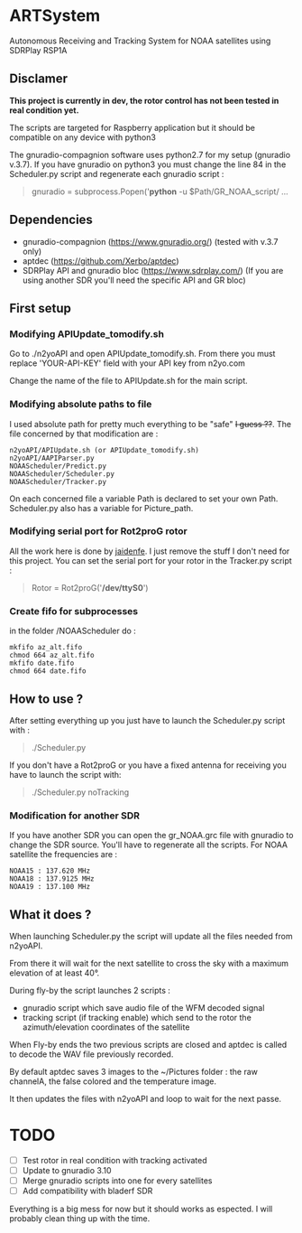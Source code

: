 # ARTSystem
Autonomous Receiving and Tracking System for NOAA satellites using SDRPlay RSP1A

## Disclamer

**This project is currently in dev, the rotor control has not been tested in real condition yet.**

The scripts are targeted for Raspberry application but it should be compatible on any device with python3

The gnuradio-compagnion software uses python2.7 for my setup (gnuradio v.3.7). If you have gnuradio on python3 you must change the line 84 in the Scheduler.py script and regenerate each gnuradio script :
> gnuradio = subprocess.Popen('**python** -u $Path/GR_NOAA_script/ ...

## Dependencies

- gnuradio-compagnion (https://www.gnuradio.org/) (tested with v.3.7 only)
- aptdec (https://github.com/Xerbo/aptdec)
- SDRPlay API and gnuradio bloc (https://www.sdrplay.com/) (If you are using another SDR you'll need the specific API and GR bloc)

## First setup

### Modifying APIUpdate_tomodify.sh

Go to ./n2yoAPI and open APIUpdate_tomodify.sh. From there you must replace 'YOUR-API-KEY' field with your API key from n2yo.com

Change the name of the file to APIUpdate.sh for the main script.

### Modifying absolute paths to file

I used absolute path for pretty much everything to be "safe" ~~I guess ??~~. The file concerned by that modification are :
```
n2yoAPI/APIUpdate.sh (or APIUpdate_tomodify.sh)
n2yoAPI/AAPIParser.py
NOAAScheduler/Predict.py
NOAAScheduler/Scheduler.py
NOAAScheduler/Tracker.py
```
On each concerned file a variable Path is declared to set your own Path. Scheduler.py also has a variable for Picture_path.
### Modifying serial port for Rot2proG rotor

All the work here is done by [jaidenfe](https://github.com/jaidenfe/rot2proG). I just remove the stuff I don't need for this project. You can set the serial port for your rotor in the Tracker.py script :

> Rotor = Rot2proG('**/dev/ttyS0**')

### Create fifo for subprocesses

in the folder /NOAAScheduler do :

```
mkfifo az_alt.fifo
chmod 664 az_alt.fifo
mkfifo date.fifo
chmod 664 date.fifo
```

## How to use ?

After setting everything up you just have to launch the Scheduler.py script with :

> ./Scheduler.py

If you don't have a Rot2proG or you have a fixed antenna for receiving you have to launch the script with:

> ./Scheduler.py noTracking

### Modification for another SDR 

If you have another SDR you can open the gr_NOAA.grc file with gnuradio to change the SDR source. You'll have to regenerate all the scripts. For NOAA satellite the frequencies are :

```
NOAA15 : 137.620 MHz
NOAA18 : 137.9125 MHz
NOAA19 : 137.100 MHz
```

## What it does ?

When launching Scheduler.py the script will update all the files needed from n2yoAPI.

From there it will wait for the next satellite to cross the sky with a maximum elevation of at least 40°.

During fly-by the script launches 2 scripts :
- gnuradio script which save audio file of the WFM decoded signal
- tracking script (if tracking enable) which send to the rotor the azimuth/elevation coordinates of the satellite

When Fly-by ends the two previous scripts are closed and aptdec is called to decode the WAV file previously recorded.

By default aptdec saves 3 images to the ~/Pictures folder : the raw channelA, the false colored and the temperature image.

It then updates the files with n2yoAPI and loop to wait for the next passe.

# TODO

- [ ] Test rotor in real condition with tracking activated
- [ ] Update to gnuradio 3.10
- [ ] Merge gnuradio scripts into one for every satellites
- [ ] Add compatibility with bladerf SDR

Everything is a big mess for now but it should works as espected. I will probably clean thing up with the time.
